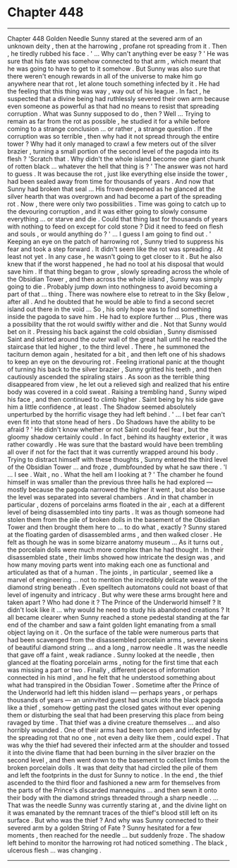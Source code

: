 
# Chapter 448


---

Chapter 448 Golden Needle
Sunny stared at the severed arm of an unknown deity , then at the harrowing , profane rot spreading from it . Then , he tiredly rubbed his face .
' ... Why can't anything ever be easy ? '
He was sure that his fate was somehow connected to that arm , which meant that he was going to have to get to it somehow . But Sunny was also sure that there weren't enough rewards in all of the universe to make him go anywhere near that rot , let alone touch something infected by it .
He had the feeling that this thing was way , way out of his league .
In fact , he suspected that a divine being had ruthlessly severed their own arm because even someone as powerful as that had no means to resist that spreading corruption .
What was Sunny supposed to do , then ?
Well …
Trying to remain as far from the rot as possible , he studied it for a while before coming to a strange conclusion … or rather , a strange question .
If the corruption was so terrible , then why had it not spread through the entire tower ? Why had it only managed to crawl a few meters out of the silver brazier , turning a small portion of the second level of the pagoda into its flesh ?
'Scratch that . Why didn't the whole island become one giant chunk of rotten black ... whatever the hell that thing is ? '
The answer was not hard to guess . It was because the rot , just like everything else inside the tower , had been sealed away from time for thousands of years .
And now that Sunny had broken that seal …
His frown deepened as he glanced at the silver hearth that was overgrown and had become a part of the spreading rot .
Now , there were only two possibilities . Time was going to catch up to the devouring corruption , and it was either going to slowly consume everything … or starve and die .
Could that thing last for thousands of years with nothing to feed on except for cold stone ? Did it need to feed on flesh and souls , or would anything do ?
' ... I guess I am going to find out . '
Keeping an eye on the patch of harrowing rot , Sunny tried to suppress his fear and took a step forward .
It didn't seem like the rot was spreading . At least not yet .
In any case , he wasn't going to get closer to it . But he also knew that if the worst happened , he had no tool at his disposal that would save him . If that thing began to grow , slowly spreading across the whole of the Obsidian Tower , and then across the whole island , Sunny was simply going to die . Probably jump down into nothingness to avoid becoming a part of that ... thing .
There was nowhere else to retreat to in the Sky Below , after all . And he doubted that he would be able to find a second secret island out there in the void ...
So , his only hope was to find something inside the pagoda to save him . He had to explore further …
Plus , there was a possibility that the rot would swiftly wither and die . Not that Sunny would bet on it .
Pressing his back against the cold obsidian , Sunny dismissed Saint and skirted around the outer wall of the great hall until he reached the staircase that led higher , to the third level . There , he summoned the taciturn demon again , hesitated for a bit , and then left one of his shadows to keep an eye on the devouring rot .
Feeling irrational panic at the thought of turning his back to the silver brazier , Sunny gritted his teeth , and then cautiously ascended the spiraling stairs .
As soon as the terrible thing disappeared from view , he let out a relieved sigh and realized that his entire body was covered in a cold sweat . Raising a trembling hand , Sunny wiped his face , and then continued to climb higher .
Saint being by his side gave him a little confidence , at least . The Shadow seemed absolutely unperturbed by the horrific visage they had left behind .
' ... I bet fear can't even fit into that stone head of hers . Do Shadows have the ability to be afraid ? '
He didn't know whether or not Saint could feel fear , but the gloomy shadow certainly could . In fact , behind its haughty exterior , it was rather cowardly . He was sure that the bastard would have been trembling all over if not for the fact that it was currently wrapped around his body .
Trying to distract himself with these thoughts , Sunny entered the third level of the Obsidian Tower … and froze , dumbfounded by what he saw there .
'I … I see . Wait , no . What the hell am I looking at ? '
The chamber he found himself in was smaller than the previous three halls he had explored — mostly because the pagoda narrowed the higher it went , but also because the level was separated into several chambers .
And in that chamber in particular , dozens of porcelains arms floated in the air , each at a different level of being disassembled into tiny parts .
It was as though someone had stolen them from the pile of broken dolls in the basement of the Obsidian Tower and then brought them here to … to do what , exactly ?
Sunny stared at the floating garden of disassembled arms , and then walked closer . He felt as though he was in some bizarre anatomy museum …
As it turns out , the porcelain dolls were much more complex than he had thought . In their disassembled state , their limbs showed how intricate the design was , and how many moving parts went into making each one as functional and articulated as that of a human . The joints , in particular , seemed like a marvel of engineering … not to mention the incredibly delicate weave of the diamond string beneath .
Even spelltech automatons could not boast of that level of ingenuity and intricacy .
But why were these arms brought here and taken apart ? Who had done it ? The Prince of the Underworld himself ?
It didn't look like it … why would he need to study his abandoned creations ?
It all became clearer when Sunny reached a stone pedestal standing at the far end of the chamber and saw a faint golden light emanating from a small object laying on it .
On the surface of the table were numerous parts that had been scavenged from the disassembled porcelain arms , several skeins of beautiful diamond string … and a long , narrow needle .
It was the needle that gave off a faint , weak radiance .
Sunny looked at the needle , then glanced at the floating porcelain arms , noting for the first time that each was missing a part or two .
Finally , different pieces of information connected in his mind , and he felt that he understood something about what had transpired in the Obsidian Tower .
Sometime after the Prince of the Underworld had left this hidden island — perhaps years , or perhaps thousands of years — an uninvited guest had snuck into the black pagoda like a thief , somehow getting past the closed gates without ever opening them or disturbing the seal that had been preserving this place from being ravaged by time .
That thief was a divine creature themselves … and also horribly wounded . One of their arms had been torn open and infected by the spreading rot that no one , not even a deity like them , could expel .
That was why the thief had severed their infected arm at the shoulder and tossed it into the divine flame that had been burning in the silver brazier on the second level , and then went down to the basement to collect limbs from the broken porcelain dolls . It was that deity that had circled the pile of them and left the footprints in the dust for Sunny to notice .
In the end , the thief ascended to the third floor and fashioned a new arm for themselves from the parts of the Prince's discarded mannequins … and then sewn it onto their body with the diamond strings threaded through a sharp needle .
… That was the needle Sunny was currently staring at , and the divine light on it was emanated by the remnant traces of the thief's blood still left on its surface .
But who was the thief ? And why was Sunny connected to their severed arm by a golden String of Fate ?
Sunny hesitated for a few moments , then reached for the needle … but suddenly froze .
The shadow left behind to monitor the harrowing rot had noticed something .
The black , ulcerous flesh … was changing .

---

